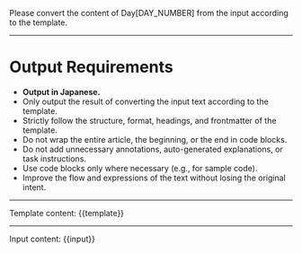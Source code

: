 Please convert the content of Day[DAY_NUMBER] from the input according to the template.

---

# Output Requirements

- **Output in Japanese.**
- Only output the result of converting the input text according to the template.
- Strictly follow the structure, format, headings, and frontmatter of the template.
- Do not wrap the entire article, the beginning, or the end in code blocks.
- Do not add unnecessary annotations, auto-generated explanations, or task instructions.
- Use code blocks only where necessary (e.g., for sample code).
- Improve the flow and expressions of the text without losing the original intent.

---

Template content:
{{template}}

---

Input content:
{{input}}
